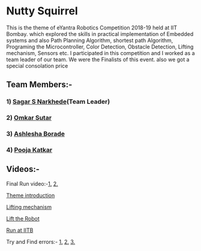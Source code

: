 # Nutty Squirrel
  This is the theme of eYantra Robotics Competition 2018-19 held at IIT Bombay. which explored the skills in practical implementation of Embedded systems and also Path Planning Algorithm, shortest path Algorithm, Programing the Microcontroller, Color Detection, Obstacle Detection, Lifting mechanism, Sensors etc. I participated in this competition and I worked as a team leader of our team. We were the Finalists of this event. also we got a special consolation price

## Team Members:-
### 1) [Sagar S Narkhede](https://www.linkedin.com/in/sagar-narkhede-5bb944195/)(Team Leader)
### 2) [Omkar Sutar](https://www.linkedin.com/in/omkarsutar8991/)
### 3) [Ashlesha Borade](https://www.linkedin.com/in/ashlesha-borade-719434162/)
### 4) [Pooja Katkar](https://www.linkedin.com/in/pooja-katkar-a85b6b137/)




## Videos:-

Final Run video:-[1.](https://youtu.be/0KMlnSG1Lgg)     [2.](https://photos.app.goo.gl/Hz1VziTUBQRBdUXy6)

[Theme introduction](https://youtu.be/yweBms_mhz8)

[Lifting mechanism](https://youtu.be/02q5au1B_ng )

[Lift the Robot](https://youtu.be/pGbxz4_Cquw)

[Run at IITB](https://youtu.be/-vIRc5aS0jE)

Try and Find errors:- [1.](https://photos.app.goo.gl/u7PASaQECwufipoq5)   [2.](https://photos.app.goo.gl/p18YanLvhNbqUiPB6)   [3.](https://photos.app.goo.gl/19rFwQRX9uVSkwfo6)

